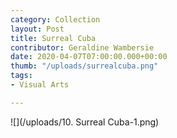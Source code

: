 ```yaml
---
category: Collection
layout: Post
title: Surreal Cuba
contributor: Geraldine Wambersie
date: 2020-04-07T07:00:00.000+00:00
thumb: "/uploads/surrealcuba.png"
tags:
- Visual Arts

---
```

![](/uploads/10. Surreal Cuba-1.png)